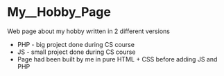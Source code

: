 # My__Hobby_Page
Web page about my hobby written in 2 different versions
* PHP - big project done during CS course
* JS - small project done during CS course
* Page had been built by me in pure HTML + CSS before adding JS and PHP
